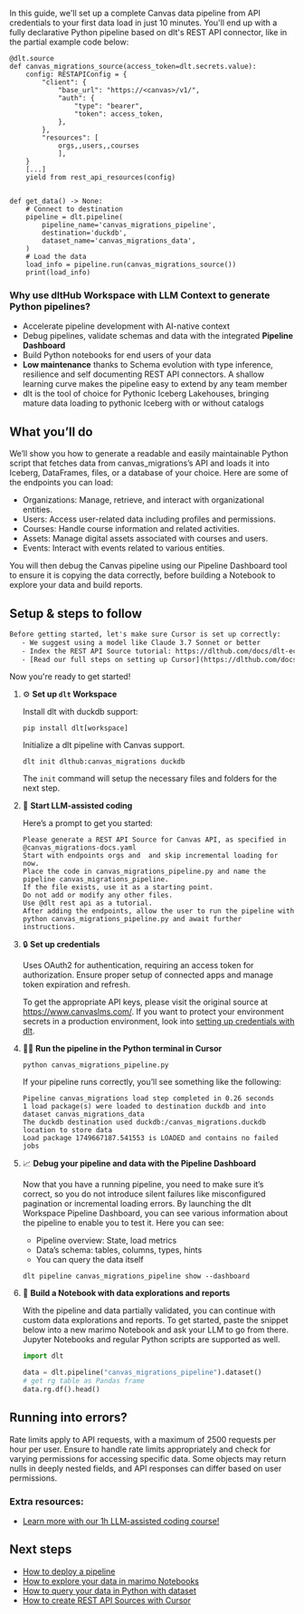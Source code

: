 In this guide, we'll set up a complete Canvas data pipeline from API credentials to your first data load in just 10 minutes. You'll end up with a fully declarative Python pipeline based on dlt's REST API connector, like in the partial example code below:

```python-outcome
@dlt.source
def canvas_migrations_source(access_token=dlt.secrets.value):
    config: RESTAPIConfig = {
        "client": {
            "base_url": "https://<canvas>/v1/",
            "auth": {
                "type": "bearer",
                "token": access_token,
            },
        },
        "resources": [
            orgs,,users,,courses
            ],
    }
    [...]
    yield from rest_api_resources(config)


def get_data() -> None:
    # Connect to destination
    pipeline = dlt.pipeline(
        pipeline_name='canvas_migrations_pipeline',
        destination='duckdb',
        dataset_name='canvas_migrations_data', 
    )
    # Load the data
    load_info = pipeline.run(canvas_migrations_source())
    print(load_info) 
```

### Why use dltHub Workspace with LLM Context to generate Python pipelines?

- Accelerate pipeline development with AI-native context
- Debug pipelines, validate schemas and data with the integrated **Pipeline Dashboard**
- Build Python notebooks for end users of your data
- **Low maintenance** thanks to Schema evolution with type inference, resilience and self documenting REST API connectors. A shallow learning curve makes the pipeline easy to extend by any team member
- dlt is the tool of choice for Pythonic Iceberg Lakehouses, bringing mature data loading to pythonic Iceberg with or without catalogs

## What you’ll do

We’ll show you how to generate a readable and easily maintainable Python script that fetches data from canvas_migrations’s API and loads it into Iceberg, DataFrames, files, or a database of your choice. Here are some of the endpoints you can load:

- Organizations: Manage, retrieve, and interact with organizational entities.
- Users: Access user-related data including profiles and permissions.
- Courses: Handle course information and related activities.
- Assets: Manage digital assets associated with courses and users.
- Events: Interact with events related to various entities.

You will then debug the Canvas pipeline using our Pipeline Dashboard tool to ensure it is copying the data correctly, before building a Notebook to explore your data and build reports.

## Setup & steps to follow

```default
Before getting started, let's make sure Cursor is set up correctly:
   - We suggest using a model like Claude 3.7 Sonnet or better
   - Index the REST API Source tutorial: https://dlthub.com/docs/dlt-ecosystem/verified-sources/rest_api/ and add it to context as **@dlt rest api**
   - [Read our full steps on setting up Cursor](https://dlthub.com/docs/dlt-ecosystem/llm-tooling/cursor-restapi#23-configuring-cursor-with-documentation)
```

Now you're ready to get started!

1. ⚙️ **Set up `dlt` Workspace**
    
    Install dlt with duckdb support:
    ```shell
    pip install dlt[workspace]
    ```

    Initialize a dlt pipeline with Canvas support.
    ```shell
    dlt init dlthub:canvas_migrations duckdb
    ```

    The `init` command will setup the necessary files and folders for the next step.
    
2. 🤠 **Start LLM-assisted coding**
    
    Here’s a prompt to get you started:
    
    ```prompt
    Please generate a REST API Source for Canvas API, as specified in @canvas_migrations-docs.yaml 
    Start with endpoints orgs and  and skip incremental loading for now. 
    Place the code in canvas_migrations_pipeline.py and name the pipeline canvas_migrations_pipeline. 
    If the file exists, use it as a starting point. 
    Do not add or modify any other files. 
    Use @dlt rest api as a tutorial. 
    After adding the endpoints, allow the user to run the pipeline with python canvas_migrations_pipeline.py and await further instructions.
    ```

    
3. 🔒 **Set up credentials** 
    
    Uses OAuth2 for authentication, requiring an access token for authorization. Ensure proper setup of connected apps and manage token expiration and refresh.
    
    To get the appropriate API keys, please visit the original source at https://www.canvaslms.com/.
    If you want to protect your environment secrets in a production environment, look into [setting up credentials with dlt](https://dlthub.com/docs/walkthroughs/add_credentials).
    
4. 🏃‍♀️ **Run the pipeline in the Python terminal in Cursor**
    
    ```shell
    python canvas_migrations_pipeline.py
    ```
    
    If your pipeline runs correctly, you’ll see something like the following:
    
    ```shell
    Pipeline canvas_migrations load step completed in 0.26 seconds
    1 load package(s) were loaded to destination duckdb and into dataset canvas_migrations_data
    The duckdb destination used duckdb:/canvas_migrations.duckdb location to store data
    Load package 1749667187.541553 is LOADED and contains no failed jobs
    ```
    
5. 📈 **Debug your pipeline and data with the Pipeline Dashboard**

    Now that you have a running pipeline, you need to make sure it’s correct, so you do not introduce silent failures like misconfigured pagination or incremental loading errors. By launching the dlt Workspace Pipeline Dashboard, you can see various information about the pipeline to enable you to test it. Here you can see:
    - Pipeline overview: State, load metrics
    - Data’s schema: tables, columns, types, hints
    - You can query the data itself
    
    ```shell
    dlt pipeline canvas_migrations_pipeline show --dashboard
    ```
    
6. 🐍 **Build a Notebook with data explorations and reports**

    With the pipeline and data partially validated, you can continue with custom data explorations and reports. To get started, paste the snippet below into a new marimo Notebook and ask your LLM to go from there. Jupyter Notebooks and regular Python scripts are supported as well.

    
    ```python
    import dlt

   data = dlt.pipeline("canvas_migrations_pipeline").dataset()
   # get rg table as Pandas frame
   data.rg.df().head()
    ```

## Running into errors?

Rate limits apply to API requests, with a maximum of 2500 requests per hour per user. Ensure to handle rate limits appropriately and check for varying permissions for accessing specific data. Some objects may return nulls in deeply nested fields, and API responses can differ based on user permissions.

### Extra resources:

- [Learn more with our 1h LLM-assisted coding course!](https://www.youtube.com/watch?v=GGid70rnJuM)

## Next steps

- [How to deploy a pipeline](https://dlthub.com/docs/walkthroughs/deploy-a-pipeline)
- [How to explore your data in marimo Notebooks](https://dlthub.com/docs/general-usage/dataset-access/marimo)
- [How to query your data in Python with dataset](https://dlthub.com/docs/general-usage/dataset-access/dataset)
- [How to create REST API Sources with Cursor](https://dlthub.com/docs/dlt-ecosystem/llm-tooling/cursor-restapi)